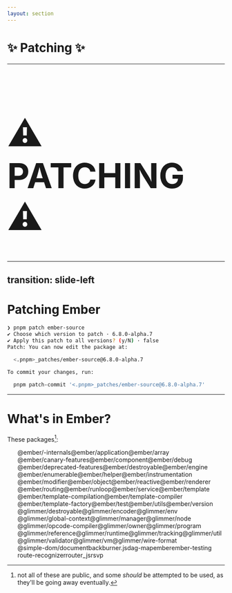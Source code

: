 ```yaml
---
layout: section
---
```


# ✨ Patching ✨

<!-- 

Ok, so now that everyone here is experts at debugging, let's say you discover something you want to
change. Something you want to test out in your project.

We can patch it locally before we commit to a PR.


-->

---

<div class="centered">

<h1 style="font-size: 5rem"> ⚠️ PATCHING ⚠️ </h1>

</div>

<!-- 

Big disclaimer here though, patching is something you have to maintain.
I consider patches in big applications as tech debt. Sometimes this tech debt is necessary.  

If you instead submit a pull request, you won't have to maintain the code -- this is the ideal.

If you keep a patch around forever, you've (potentially accidentally) decided that it's more worth it to maintain your change
forever yourself, rather than trick a maintainer to do it for you.

-->

---
transition: slide-left
---


# Patching Ember

<div class="medium-code">

```bash
❯ pnpm patch ember-source
✔ Choose which version to patch · 6.8.0-alpha.7
✔ Apply this patch to all versions? (y/N) · false
Patch: You can now edit the package at:

  <.pnpm>_patches/ember-source@6.8.0-alpha.7

To commit your changes, run:

  pnpm patch-commit '<.pnpm>_patches/ember-source@6.8.0-alpha.7'

```

</div>

<!-- 

If you use pnpm, patching is super easy.

It's just two commands.

Now, you may thinking? Ember's perfect, it has no flaws? what could I possibly want to patch?!

Don't you worry, we'll get there shortly.

-->

---

# What's in Ember?

These packages[^access-restricted]:

[^access-restricted]: not all of these are public, and some _should_ be attempted to be used, as they'll be going away eventually. 

<style>
  .wrapped-non-list {
	  ul {
		  display: flex;
		  flex-wrap: wrap;
		  li {
			  list-style: none;
		  }
	  }
  }
</style>

<div class="wrapped-non-list">

- @ember/-internals
- @ember/application
- @ember/array
- @ember/canary-features
- @ember/component
- @ember/debug
- @ember/deprecated-features
- @ember/destroyable
- @ember/engine
- @ember/enumerable
- @ember/helper
- @ember/instrumentation
- @ember/modifier
- @ember/object
- @ember/reactive
- @ember/renderer
- @ember/routing
- @ember/runloop
- @ember/service
- @ember/template
- @ember/template-compilation
- @ember/template-compiler
- @ember/template-factory
- @ember/test
- @ember/utils
- @ember/version
- @glimmer/destroyable
- @glimmer/encoder
- @glimmer/env
- @glimmer/global-context
- @glimmer/manager
- @glimmer/node
- @glimmer/opcode-compiler
- @glimmer/owner
- @glimmer/program
- @glimmer/reference
- @glimmer/runtime
- @glimmer/tracking
- @glimmer/util
- @glimmer/validator
- @glimmer/vm
- @glimmer/wire-format
- @simple-dom/document
- backburner.js
- dag-map
- ember
- ember-testing
- route-recognizer
- router_js
- rsvp

</div>

<!--

First, we need to get a sense of what's in ember.

These are all the packages.

There are quite a few.

-->
